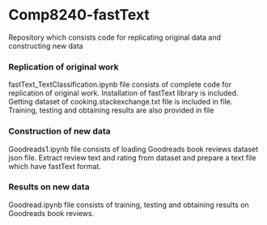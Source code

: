 <h1> Comp8240-fastText</h1>
<p>Repository which consists code for replicating original data and constructing new data</p>

<h3>Replication of original work</h3>
<p>fastText_TextClassification.ipynb file consists of complete code for replication of original work. Installation of fastText library is included. Getting dataset of cooking.stackexchange.txt file is included in file. Training, testing and obtaining results are also provided in file</p>

<h3>Construction of new data</h3>
<p>Goodreads1.ipynb file consists of loading Goodreads book reviews dataset json file. Extract review text and rating from dataset and prepare a text file which have fastText format.</p>


<h3>Results on new data</h3>
<p>Goodread.ipynb file consists of training, testing and obtaining results on Goodreads book reviews.</p>
